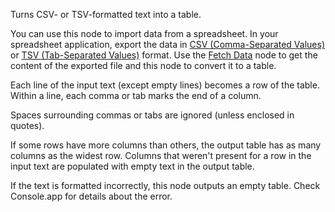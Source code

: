 Turns CSV- or TSV-formatted text into a table.

You can use this node to import data from a spreadsheet. In your spreadsheet application, export the data in [CSV (Comma-Separated Values)](https://en.wikipedia.org/wiki/Comma-separated_values) or [TSV (Tab-Separated Values)](https://en.wikipedia.org/wiki/Tab-separated_values) format. Use the [Fetch Data](vuo-node://vuo.data.fetch) node to get the content of the exported file and this node to convert it to a table.

Each line of the input text (except empty lines) becomes a row of the table. Within a line, each comma or tab marks the end of a column.

Spaces surrounding commas or tabs are ignored (unless enclosed in quotes).

If some rows have more columns than others, the output table has as many columns as the widest row. Columns that weren't present for a row in the input text are populated with empty text in the output table.

If the text is formatted incorrectly, this node outputs an empty table. Check Console.app for details about the error.
